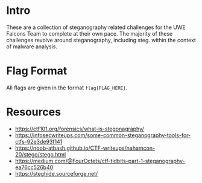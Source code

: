 # Intro

These are a collection of steganography related challenges for the UWE Falcons Team to complete at their own pace. The majority of these challenges revolve around steganography, including steg. within the context of malware analysis.

# Flag Format

All flags are given in the format `flag{FLAG_HERE}`. 

# Resources 

- https://ctf101.org/forensics/what-is-stegonagraphy/
- https://infosecwriteups.com/some-common-steganography-tools-for-ctfs-92e3de93f141
- https://noob-atbash.github.io/CTF-writeups/nahamcon-20/stego/stego.html
- https://medium.com/@FourOctets/ctf-tidbits-part-1-steganography-ea76cc526b40
- https://steghide.sourceforge.net/

